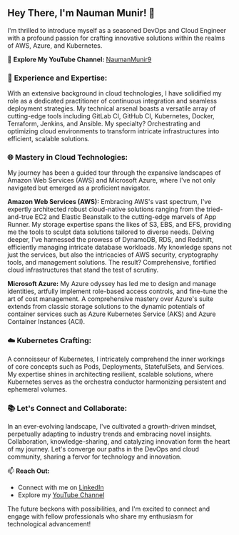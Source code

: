## Hey There, I'm Nauman Munir! 👋

I'm thrilled to introduce myself as a seasoned DevOps and Cloud Engineer with a profound passion for crafting innovative solutions within the realms of AWS, Azure, and Kubernetes.

🎥 **Explore My YouTube Channel:** [NaumanMunir9](https://www.youtube.com/@NaumanMunir9)

### 🚀 **Experience and Expertise:**

With an extensive background in cloud technologies, I have solidified my role as a dedicated practitioner of continuous integration and seamless deployment strategies. My technical arsenal boasts a versatile array of cutting-edge tools including GitLab CI, GitHub CI, Kubernetes, Docker, Terraform, Jenkins, and Ansible. My specialty? Orchestrating and optimizing cloud environments to transform intricate infrastructures into efficient, scalable solutions.

### 🌐 **Mastery in Cloud Technologies:**

My journey has been a guided tour through the expansive landscapes of Amazon Web Services (AWS) and Microsoft Azure, where I've not only navigated but emerged as a proficient navigator.

**Amazon Web Services (AWS):**
Embracing AWS's vast spectrum, I've expertly architected robust cloud-native solutions ranging from the tried-and-true EC2 and Elastic Beanstalk to the cutting-edge marvels of App Runner. My storage expertise spans the likes of S3, EBS, and EFS, providing me the tools to sculpt data solutions tailored to diverse needs. Delving deeper, I've harnessed the prowess of DynamoDB, RDS, and Redshift, efficiently managing intricate database workloads. My knowledge spans not just the services, but also the intricacies of AWS security, cryptography tools, and management solutions. The result? Comprehensive, fortified cloud infrastructures that stand the test of scrutiny.

**Microsoft Azure:**
My Azure odyssey has led me to design and manage identities, artfully implement role-based access controls, and fine-tune the art of cost management. A comprehensive mastery over Azure's suite extends from classic storage solutions to the dynamic potentials of container services such as Azure Kubernetes Service (AKS) and Azure Container Instances (ACI).

### ☁️ **Kubernetes Crafting:**

A connoisseur of Kubernetes, I intricately comprehend the inner workings of core concepts such as Pods, Deployments, StatefulSets, and Services. My expertise shines in architecting resilient, scalable solutions, where Kubernetes serves as the orchestra conductor harmonizing persistent and ephemeral volumes.

### 📚 **Let's Connect and Collaborate:**

In an ever-evolving landscape, I've cultivated a growth-driven mindset, perpetually adapting to industry trends and embracing novel insights. Collaboration, knowledge-sharing, and catalyzing innovation form the heart of my journey. Let's converge our paths in the DevOps and cloud community, sharing a fervor for technology and innovation.

📫 **Reach Out:**
- Connect with me on [LinkedIn](https://www.linkedin.com/in/naumanmunir/)
- Explore my [YouTube Channel](https://www.youtube.com/@NaumanMunir9)

The future beckons with possibilities, and I'm excited to connect and engage with fellow professionals who share my enthusiasm for technological advancement!
